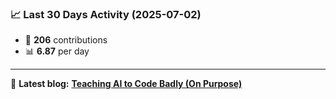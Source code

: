 <!--START_STATS-->
### 📈 Last 30 Days Activity (2025-07-02)  
- 🧮 **206** contributions  
- 📊 **6.87** per day
---
📝 **Latest blog:** [**Teaching AI to Code Badly (On Purpose)**](https://andriak.com/blog/badly-trained-ai)
<!--END_STATS-->
